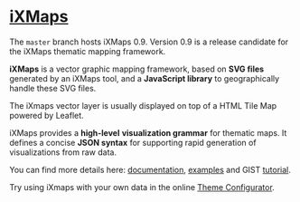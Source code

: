 # [iXMaps](https://ixmaps.com) 

The `master` branch hosts iXMaps 0.9. Version 0.9 is a release candidate for the iXMaps thematic mapping framework.

**iXMaps** is a vector graphic mapping framework, based on **SVG files** generated by an iXMaps tool, and a **JavaScript library** to geographically handle these SVG files.

The iXmaps vector layer is usually displayed on top of a HTML Tile Map powered by Leaflet.

iXMaps provides a **high-level** **visualization grammar** for thematic maps. It defines a concise **JSON syntax** for supporting rapid generation of visualizations from raw data.

You can find more details here:  [documentation](http://public.ixmaps.com/docs/ixmaps_doc_themes.html), [examples](https://iXMaps.com/) and GIST [tutorial](http://public.ixmaps.com/docs/gist/ixmaps_gist_viewer.html#3aff1217ef8070b55b1755da4e29ce5f).

Try using iXmaps with your own data in the online [Theme Configurator](http://rc.ixmaps.com.s3-website-eu-west-1.amazonaws.com/ixmaps/ui/dispatch.htm?ui=edit).


